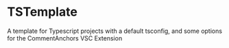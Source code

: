 # TSTemplate
A template for Typescript projects with a default tsconfig, and some options for the CommentAnchors VSC Extension
